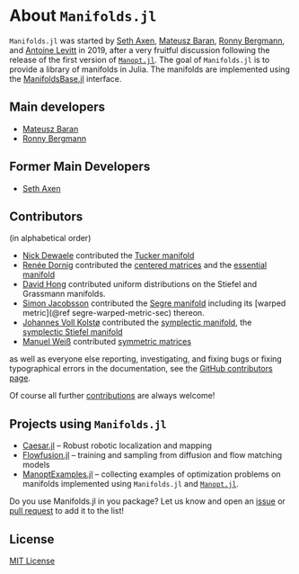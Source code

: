 # About `Manifolds.jl`

`Manifolds.jl` was started by [Seth Axen](https://github.com/sethaxen), [Mateusz Baran](https://github.com/mateuszbaran), [Ronny Bergmann](https://github.com/kellertuer), and [Antoine Levitt](https://github.com/antoine-levitt) in 2019, after a very fruitful discussion following the release of the first version of [`Manopt.jl`](https://manoptjl.org/). The goal of `Manifolds.jl` is to provide a library of manifolds in Julia. The manifolds are implemented using the [ManifoldsBase.jl](https://github.com/JuliaManifolds/ManifoldsBase.jl/) interface.

## Main developers

- [Mateusz Baran](https://github.com/mateuszbaran)
- [Ronny Bergmann](https://github.com/kellertuer)

## Former Main Developers

- [Seth Axen](https://github.com/sethaxen)

## Contributors
(in alphabetical order)

- [Nick Dewaele](https://github.com/Nikdwal) contributed the [Tucker manifold](../manifolds/tucker.md)
- [Renée Dornig](https://github.com/r-dornig) contributed the [centered  matrices](../manifolds/centeredmatrices.md) and the [essential manifold](../manifolds/essentialmanifold.md)
- [David Hong](https://github.com/dahong67) contributed uniform distributions on the Stiefel and Grassmann manifolds.
- [Simon Jacobsson](https://github.com/sjacobsson) contributed the [Segre manifold](../manifolds/segre.md) including its [warped metric](@ref segre-warped-metric-sec) thereon.
- [Johannes Voll Kolstø](https://github.com/johannvk) contributed the [symplectic manifold](../manifolds/symplectic.md), the [symplectic Stiefel manifold](../manifolds/symplecticstiefel.md)
- [Manuel Weiß](https://github.com/manuelweisser) contributed [symmetric matrices](../manifolds/symmetric.md)

as well as everyone else reporting, investigating, and fixing bugs or fixing typographical errors in the documentation, see the [GitHub contributors page](https://github.com/JuliaManifolds/Manifolds.jl/graphs/contributors).

Of course all further [contributions](CONTRIBUTING.md) are always welcome!

## Projects using `Manifolds.jl`

- [Caesar.jl](https://juliarobotics.org/Caesar.jl/latest/concepts/using_manifolds/) – Robust robotic localization and mapping
- [Flowfusion.jl](https://github.com/MurrellGroup/Flowfusion.jl) – training and sampling from diffusion and flow matching models
- [ManoptExamples.jl](https://github.com/JuliaManifolds/ManoptExamples.jl) – collecting examples of optimization problems on manifolds implemented using `Manifolds.jl` and [`Manopt.jl`](https://manoptjl.org/).

Do you use Manifolds.jl in you package? Let us know and open an [issue](https://github.com/JuliaManifolds/Manifolds.jl/issues/new/choose) or [pull request](https://github.com/JuliaManifolds/Manifolds.jl/compare) to add it to the list!

## License

[MIT License](https://github.com/JuliaManifolds/Manifolds.jl/blob/master/LICENSE)